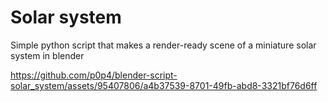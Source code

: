 # Solar system

Simple python script that makes a render-ready scene of a miniature solar system in blender

https://github.com/p0p4/blender-script-solar_system/assets/95407806/a4b37539-8701-49fb-abd8-3321bf76d6ff
